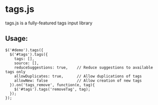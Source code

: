 tags.js
=======

tags.js is a fully-featured tags input library


Usage:
------

```
$('#demo').tags({
  $('#tags').tags({
    tags: [],
    source: [],
    reduceSuggestions: true,    // Reduce suggestions to available tags only
    allowDuplicates: true,      // Allow duplications of tags
    allowNew: false             // Allow creation of new tags
  }).on('tags_remove', function(e, tag){
    $('#tags').tags('removeTag', tag);
  });
});
```
